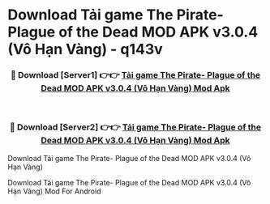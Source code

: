 # Download Tải game The Pirate- Plague of the Dead MOD APK v3.0.4 (Vô Hạn Vàng) - q143v


<div align="center">
<h3>🔴 Download [Server1] 👉👉 <a href="https://apk-comot.site?title=Tải_game_The_Pirate-_Plague_of_the_Dead_MOD_APK_v3.0.4_(Vô_Hạn_Vàng)">Tải game The Pirate- Plague of the Dead MOD APK v3.0.4 (Vô Hạn Vàng) Mod Apk</a></h3><br>
<h3>🔴 Download [Server2] 👉👉 <a href="https://apk-comot.site?title=Tải_game_The_Pirate-_Plague_of_the_Dead_MOD_APK_v3.0.4_(Vô_Hạn_Vàng)">Tải game The Pirate- Plague of the Dead MOD APK v3.0.4 (Vô Hạn Vàng) Mod Apk</a></h3>
</div>



Download Tải game The Pirate- Plague of the Dead MOD APK v3.0.4 (Vô Hạn Vàng) 

Download Tải game The Pirate- Plague of the Dead MOD APK v3.0.4 (Vô Hạn Vàng) Mod For Android